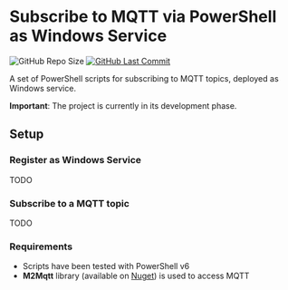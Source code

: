 # Subscribe to MQTT via PowerShell as Windows Service

![GitHub Repo Size](https://img.shields.io/github/repo-size/pmazz/mqtt_powershell_service)
[![GitHub Last Commit](https://img.shields.io/github/last-commit/pmazz/mqtt_powershell_service)](https://github.com/pmazz/mqtt_powershell_service/commits)

A set of PowerShell scripts for subscribing to MQTT topics, deployed as Windows service.

**Important**: The project is currently in its development phase.

## Setup

### Register as Windows Service

TODO

### Subscribe to a MQTT topic

TODO

### Requirements

* Scripts have been tested with PowerShell v6
* **M2Mqtt** library (available on [Nuget](https://www.nuget.org/packages/M2Mqtt)) is used to access MQTT
